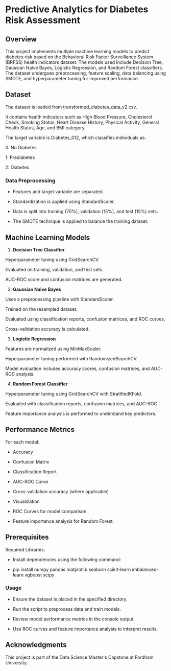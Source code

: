 
# Predictive Analytics for Diabetes Risk Assessment

## Overview

This project implements multiple machine learning models to predict diabetes risk based on the Behavioral Risk Factor Surveillance System (BRFSS) health indicators dataset. The models used include Decision Tree, Gaussian Naive Bayes, Logistic Regression, and Random Forest classifiers. The dataset undergoes preprocessing, feature scaling, data balancing using SMOTE, and hyperparameter tuning for improved performance.

## Dataset

The dataset is loaded from transformed_diabetes_data_v2.csv.

It contains health indicators such as High Blood Pressure, Cholesterol Check, Smoking Status, Heart Disease History, Physical Activity, General Health Status, Age, and BMI category.

The target variable is Diabetes_012, which classifies individuals as:

0: No Diabetes

1: Prediabetes

2: Diabetes

### Data Preprocessing

- Features and target variable are separated.

- Standardization is applied using StandardScaler.

- Data is split into training (70%), validation (15%), and test (15%) sets.

- The SMOTE technique is applied to balance the training dataset.

## Machine Learning Models

1. **Decision Tree Classifier**

Hyperparameter tuning using GridSearchCV.

Evaluated on training, validation, and test sets.

AUC-ROC score and confusion matrices are generated.

2. **Gaussian Naive Bayes**

Uses a preprocessing pipeline with StandardScaler.

Trained on the resampled dataset.

Evaluated using classification reports, confusion matrices, and ROC curves.

Cross-validation accuracy is calculated.

3. **Logistic Regression**

Features are normalized using MinMaxScaler.

Hyperparameter tuning performed with RandomizedSearchCV.

Model evaluation includes accuracy scores, confusion matrices, and AUC-ROC analysis.

4. **Random Forest Classifier**

Hyperparameter tuning using GridSearchCV with StratifiedKFold.

Evaluated with classification reports, confusion matrices, and AUC-ROC.

Feature importance analysis is performed to understand key predictors.

## Performance Metrics

For each model:

- Accuracy

- Confusion Matrix

- Classification Report

- AUC-ROC Curve

- Cross-validation accuracy (where applicable)

- Visualization

- ROC Curves for model comparison.

- Feature importance analysis for Random Forest.

## Prerequisites

Required Libraries:

- Install dependencies using the following command:

- pip install numpy pandas matplotlib seaborn scikit-learn imbalanced-learn xgboost scipy

### Usage

- Ensure the dataset is placed in the specified directory.

- Run the script to preprocess data and train models.

- Review model performance metrics in the console output.

- Use ROC curves and feature importance analysis to interpret results.

## Acknowledgments

This project is part of the Data Science Master's Capstone at Fordham University.
